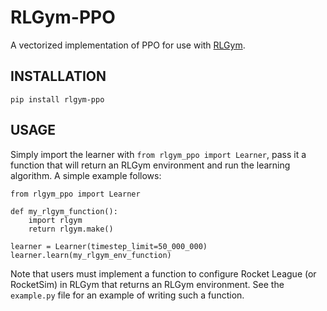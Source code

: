 # RLGym-PPO
A vectorized implementation of PPO for use with [RLGym](https://github.com/lucas-emery/rocket-league-gym).

## INSTALLATION
`pip install rlgym-ppo`

## USAGE
Simply import the learner with `from rlgym_ppo import Learner`, pass it a function that will return an RLGym environment
and run the learning algorithm. A simple example follows:
```
from rlgym_ppo import Learner

def my_rlgym_function():
    import rlgym
    return rlgym.make()

learner = Learner(timestep_limit=50_000_000)
learner.learn(my_rlgym_env_function)
```
Note that users must implement a function to configure Rocket League (or RocketSim) in RLGym that returns an 
RLGym environment. See the `example.py` file for an example of writing such a function.
